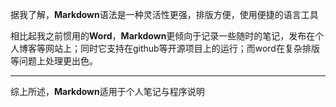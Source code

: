 据我了解，**Markdown**语法是一种灵活性更强，排版方便，使用便捷的语言工具

相比起我之前惯用的**Word**，**Markdown**更倾向于记录一些随时的笔记，发布在个人博客等网站上；同时它支持在github等开源项目上的运行；而word在复杂排版等问题上处理更出色。

---

综上所述，**Markdown**适用于个人笔记与程序说明

